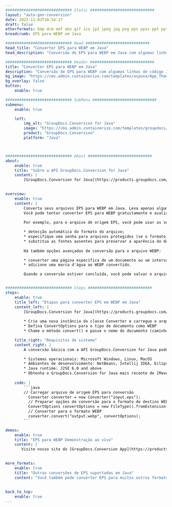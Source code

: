 ```yaml
---
############################# Static ############################
layout: "auto-gen-conversion"
date: 2022-11-03T18:54:27
draft: false
otherformats: bmp dcm emf emz gif ico jp2 jpeg jpg png pps ppsx ppt pptx psb psd svg svgz tga tif tiff webp wmf wmz
breadcrumb: EPS para WEBP em Java

############################# Head ############################
head_title: "Converter EPS para WEBP em Java"
head_description: "Conversão de EPS para WEBP em Java com algumas linhas de código. Converta mais de 160 formatos de arquivo usando a API de conversão de documentos do GroupDocs para Java"

############################# Header ############################
title: "Converter EPS para WEBP em Java"
description: "Conversão de EPS para WEBP com algumas linhas de código Java"
bg_image: "https://cms.admin.containerize.com/templates/aspose/App_Themes/V3/images/bg/header1.png"
bg_overlay: false
button:
    enable: true

############################# SubMenu ############################
submenu:
    enable: true

    left:
        img_alt: "GroupDocs.Conversion for Java"
        image: "https://cms.admin.containerize.com/templates/groupdocs/images/product-logos/90x90-noborder/groupdocs-conversion-java.png"
        product: "GroupDocs.Conversion"
        platform: "Java"



############################# About ############################
about:
    enable: true
    title: "Sobre a API GroupDocs.Conversion for Java"
    content: |
        [GroupDocs.Conversion for Java](https://products.groupdocs.com/conversion/java/) é uma API avançada de conversão de formato de arquivo para conversão entre formatos populares de imagem e documento, como Microsoft Office, OpenDocument, PDF, HTML, e-mail, CAD. e muito mais com apenas algumas linhas de código. A API nativa detecta automaticamente os formatos dos documentos originais e oferece muitas opções para personalizar os documentos convertidos. Juntamente com a função de extrair informações de um documento, ele também suporta o armazenamento em cache dos resultados da conversão para o disco local por padrão. No entanto, qualquer tipo de armazenamento em cache pode ser suportado pela implementação das interfaces apropriadas - Amazon S3, Dropbox, Google Drive, Windows Azure, Reddis ou quaisquer outras.
    

overview:
    enable: true
    content: |
        Converta seus arquivos EPS para WEBP em Java. Leva apenas algumas linhas de código Java em qualquer plataforma de sua escolha, como Windows, Linux, macOS.
        Você pode tentar converter EPS para WEBP gratuitamente e avaliar a qualidade dos resultados da conversão. Junto com scripts de conversão de arquivo simples, você pode tentar opções mais sofisticadas para carregar o arquivo de origem EPS e armazenar a saída WEBP. 
        
        Por exemplo, para o arquivo de origem EPS, você pode usar as seguintes opções de carregamento:

        * detecção automática do formato do arquivo;
        * especifique uma senha para arquivos protegidos (se o formato de arquivo for compatível);
        * substitua as fontes ausentes para preservar a aparência do documento.
        
        Há também opções avançadas de conversão para o arquivo WEBP:

        * converter uma página específica de um documento ou um intervalo de páginas;
        * adicione uma marca d'água ao WEBP convertido.

        Quando a conversão estiver concluída, você pode salvar o arquivo WEBP no caminho do arquivo local ou em qualquer armazenamento de terceiros, como FTP, Amazon S3, Google Drive, Dropbox etc. Observe - para converter EPS para WEBP, você não precisa instalar nenhum software adicional, como MS Office, Open Office, Adobe Acrobat Reader etc.


############################# Steps ############################
steps:
    enable: true
    title_left: "Etapas para converter EPS em WEBP em Java"
    content_left: |
        [GroupDocs.Conversion for Java](https://products.groupdocs.com/conversion/java/) permite que os desenvolvedores convertam facilmente o arquivo EPS para WEBP com algumas linhas de código.
        
        * Crie uma nova instância da classe Converter e carregue o arquivo EPS com o caminho completo
        * Defina ConvertOptions para o tipo de documento como WEBP
        * Chame o método convert() e passe o nome do documento (caminho completo) e formato (WEBP) como parâmetro

    title_right: "Requisitos de sistema"
    content_right: |
        A conversão básica com a API GroupDocs.Conversion for Java pode ser feita com apenas algumas linhas de código. Nossas APIs são suportadas em todas as principais plataformas e sistemas operacionais. Antes de executar o código abaixo, certifique-se de ter os seguintes pré-requisitos instalados em seu sistema.

        * Sistemas operacionais: Microsoft Windows, Linux, MacOS
        * Ambientes de desenvolvimento: NetBeans, Intellij IDEA, Eclipse, etc.
        * Java runtime: J2SE 6.0 and above
        * Obtenha o GroupDocs.Conversion for Java mais recente de [Maven](https://repository.groupdocs.com/webapp/#/artifacts/browse/tree/General/repo/com/groupdocs/groupdocs-conversion)
         
    code: |
        ```java    
        // Carregar arquivo de origem EPS para conversão
          Converter converter = new Converter("input.eps");
          // Preparar opções de conversão para o formato de destino WEBP
          ConvertOptions convertOptions = new FileType().fromExtension("webp").getConvertOptions();
          // Converter para o formato WEBP
          converter.convert("output.webp", convertOptions);
        ```

demos:
    enable: true
    title: "EPS para WEBP Demonstração ao vivo"
    content: |
       Visite nosso site do [GroupDocs.Conversion App](https://products.groupdocs.app/conversion/family) e experimente a conversão de EPS para WEBP agora. A demonstração gratuita tem os seguintes benefícios
          

more_formats:
    enable: true
    title: "Outras conversões de EPS suportadas em Java"
    content: "Você também pode converter EPS para muitos outros formatos de arquivo. Por favor, veja a lista abaixo."
       
       
back_to_top:
    enable: true
---
```

